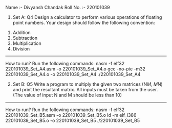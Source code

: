 Name     :- Divyansh Chandak
Roll No. :- 220101039

1) Set A: Q4
 Design a calculator to perform various operations of floating point numbers.
 Your design should follow the following convention:
 1. Addition
 2. Subtraction
 3. Multiplication
 4. Division
-------------------------------------

 How to run? 
 Run the following commands:
 nasm -f elf32 220101039_Set_A4.asm -o 220101039_Set_A4.o
 gcc -no-pie -m32 220101039_Set_A4.o -o 220101039_Set_A4
 ./220101039_Set_A4 

2) Set B: Q5
 Write a program to multiply the given two matrices (N*M, M*N) and print the resultant matrix.
 All inputs must be taken from the user.(The value of input N and M should be less than 10)
-------------------------------------

 How to run? 
 Run the following commands:
 nasm -f elf32 220101039_Set_B5.asm -o 220101039_Set_B5.o
 ld -m elf_i386 220101039_Set_B5.o -o 220101039_Set_B5
 ./220101039_Set_B5